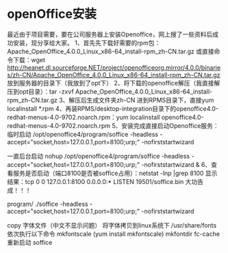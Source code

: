 # openOffice安装
最近由于项目需要，要在公司服务器上安装Openoffice，网上搜了一些资料后成功安装，现分享给大家。
1、首先先下载好需要的rpm包：Apache_OpenOffice_4.0.0_Linux_x86-64_install-rpm_zh-CN.tar.gz
或直接命令下载：wget http://heanet.dl.sourceforge.NET/project/openofficeorg.mirror/4.0.0/binaries/zh-CN/Apache_OpenOffice_4.0.0_Linux_x86-64_install-rpm_zh-CN.tar.gz
放到服务器的目录下（我放到了opt下）
2、将下载的openoffice解压（我直接解压到opt目录）：tar -zxvf Apache_OpenOffice_4.0.0_Linux_x86-64_install-rpm_zh-CN.tar.gz
3、解压后生成文件夹zh-CN 进到RPMS目录下，直接yum localinstall *.rpm
4、再装RPMS/desktop-integration目录下的openoffice4.0-redhat-menus-4.0-9702.noarch.rpm：yum localinstall openoffice4.0-redhat-menus-4.0-9702.noarch.rpm
5、安装完成直接启动Openoffice服务：
临时启动   /opt/openoffice4/program/soffice -headless -accept="socket,host=127.0.0.1,port=8100;urp;" -nofirststartwizard

一直后台启动 nohup  /opt/openoffice4/program/soffice -headless -accept="socket,host=127.0.0.1,port=8100;urp;" -nofirststartwizard &
6、查看服务是否启动（端口8100是否被soffice占用）：netstat -lnp |grep 8100
显示结果：tcp        0      0 127.0.0.1:8100              0.0.0.0:*                   LISTEN      19501/soffice.bin
大功告成！！！




program/ ./soffice -headless -accept="socket,host=127.0.0.1,port=8100;urp;" -nofirststartwizard

copy 字体文件（中文不显示问题）
将字体拷贝到linux系统下 /usr/share/fonts
依次执行以下命令
mkfontscale (yum install mkfontscale)
mkfontdir 
fc-cache
重新启动 soffice